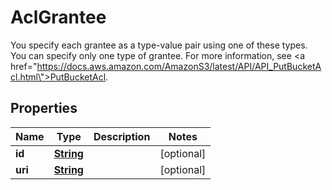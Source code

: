 

# AclGrantee

You specify each grantee as a type-value pair using one of these types. You can specify only one type of grantee. For more information, see <a href=\"https://docs.aws.amazon.com/AmazonS3/latest/API/API_PutBucketAcl.html\">PutBucketAcl</a>.

## Properties

| Name | Type | Description | Notes |
|------------ | ------------- | ------------- | -------------|
|**id** | [**String**](String.md) |  |  [optional] |
|**uri** | [**String**](String.md) |  |  [optional] |



